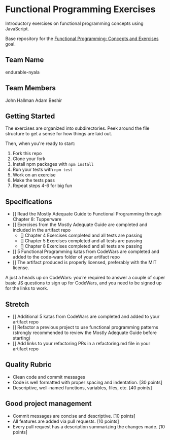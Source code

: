 # Functional Programming Exercises

Introductory exercises on functional programming concepts using JavaScript.

Base repository for the [Functional Programming: Concepts and Exercises](http://jsdev.learnersguild.org/goals/110) goal.

## Team Name

endurable-nyala

## Team Members

John Hallman
Adam Beshir

## Getting Started

The exercises are organized into subdirectories. Peek around the file structure to get a sense for how things are laid out.

Then, when you're ready to start:

1. Fork this repo
2. Clone your fork
3. Install npm packages with `npm install`
4. Run your tests with `npm test`
5. Work on an exercise
6. Make the tests pass
7. Repeat steps 4-6 for big fun

## Specifications

- [] Read the Mostly Adequate Guide to Functional Programming through Chapter 8: Tupperware
- [] Exercises from the Mostly Adequate Guide are completed and included in the artifact repo
    - [] Chapter 4 Exercises completed and all tests are passing
    - [] Chapter 5 Exercises completed and all tests are passing
    - [] Chapter 8 Exercises completed and all tests are passing
- [] 5 Functional Programming katas from CodeWars are completed and added to the code-wars folder of your artifact repo
- [] The artifact produced is properly licensed, preferably with the MIT license.

A just a heads up on CodeWars: you’re required to answer a couple of super basic JS questions to sign up for CodeWars, and you need to be signed up for the links to work.

## Stretch

- [] Additional 5 katas from CodeWars are completed and added to your artifact repo
- [] Refactor a previous project to use functional programming patterns (strongly recommended to review the Mostly Adequate Guide before starting)
- [] Add links to your refactoring PRs in a refactoring.md file in your artifact repo

## Quality Rubric

 * Clean code and commit messages
 * Code is well formatted with proper spacing and indentation. [30 points]
 * Descriptive, well-named functions, variables, files, etc. [40 points]

## Good project management

 * Commit messages are concise and descriptive. [10 points]
 * All features are added via pull requests. [10 points]
 * Every pull request has a description summarizing the changes made. [10 points]
